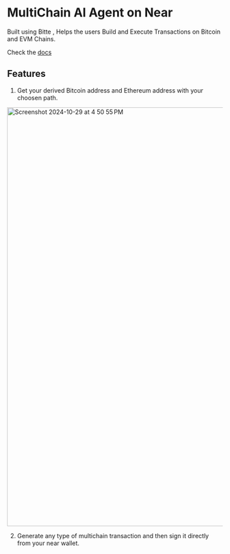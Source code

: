 # MultiChain AI Agent on Near 

Built using Bitte , Helps the users Build and Execute Transactions on Bitcoin and EVM Chains.

Check the [docs](https://docs.bitte.ai/agents/quick-start) 

## Features

1. Get your derived Bitcoin address and Ethereum address with your choosen path.

<img width="976" alt="Screenshot 2024-10-29 at 4 50 55 PM" src="https://github.com/user-attachments/assets/d88fae1c-c9f8-406b-8096-f4df1c0ff6af">

2. Generate any type of multichain transaction and then sign it directly from your near wallet.

